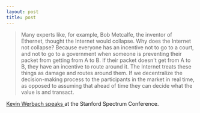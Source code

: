 ```yaml
---
layout: post
title: post 
---
```

<blockquote>

Many experts like, for example, Bob Metcalfe, the inventor of Ethernet, thought the Internet would collapse. Why does the Internet not collapse? Because everyone has an incentive not to go to a court, and not to go to a government when someone is preventing their packet from getting from A to B. If their packet doesn't get from A to B, they have an incentive to route around it. The Internet treats these things as damage and routes around them. If we decentralize the decision-making process to the participants in the market in real time, as opposed to assuming that ahead of time they can decide what the value is and transact.</blockquote>

<a href="http://werbach.com/docs/spectrum_conf_comments.html">Kevin Werbach speaks </a>at the Stanford Spectrum Conference.
